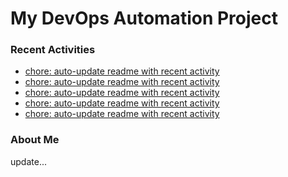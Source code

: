 # My DevOps Automation Project

### Recent Activities
<!-- activity:START -->
- [chore: auto-update readme with recent activity](https://github.com/kaigiii/mybowling-app/commit/648351456a6c478494faadda2916a8d456762104)
- [chore: auto-update readme with recent activity](https://github.com/kaigiii/mybowling-app/commit/b47f2141607fe2151650f2d1b450fcba59bce6bf)
- [chore: auto-update readme with recent activity](https://github.com/kaigiii/mybowling-app/commit/db2a97cb72260f8049fffbef8d524bb9fdf6b86c)
- [chore: auto-update readme with recent activity](https://github.com/kaigiii/mybowling-app/commit/ed534a732022e4c12665a86084b8ca9d7afd4c11)
- [chore: auto-update readme with recent activity](https://github.com/kaigiii/mybowling-app/commit/1a20ebcc276917ff9f9aa406c98e75d11e0f9546)
<!-- activity:END -->

### About Me
<!-- MYLINKS:START -->
<!-- MYLINKS:END -->

update...

